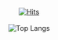 
<div align="center">
  

[![Hits](https://hits.seeyoufarm.com/api/count/incr/badge.svg?url=https%3A%2F%2Fgithub.com%2Fgjbae1212%2Fhit-counter&count_bg=%23A3E2FF&title_bg=%2381B7F5&icon=&icon_color=%23E7E7E7&title=hits&edge_flat=false)](https://github.com/daink)<br>
<br>
![Top Langs](https://github-readme-stats.vercel.app/api/top-langs/?username=dainK&layout=compact)<br>
</div>



<!--
**dainK/dainK** is a ✨ _special_ ✨ repository because its `README.md` (this file) appears on your GitHub profile.

Here are some ideas to get you started:

- 🔭 I’m currently working on ...
- 🌱 I’m currently learning ...
- 👯 I’m looking to collaborate on ...
- 🤔 I’m looking for help with ...
- 💬 Ask me about ...
- 📫 How to reach me: ...
- 😄 Pronouns: ...
- ⚡ Fun fact: ...
-->
